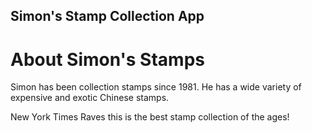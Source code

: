 Simon's Stamp Collection App
---

# About Simon's Stamps

Simon has been collection stamps since 1981. He has a wide variety of expensive and exotic Chinese stamps.

New York Times Raves this is the best stamp collection of the ages!
